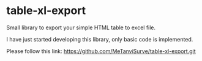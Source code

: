 # table-xl-export
Small library to export your simple HTML table to excel file.

I have just started developing this library, only basic code is implemented.

Please follow this link:
<a href="https://github.com/MeTanviSurve/table-xl-export.git">https://github.com/MeTanviSurve/table-xl-export.git</a>
